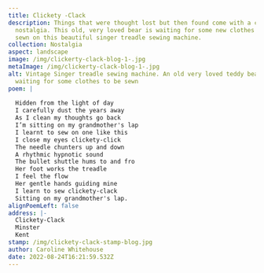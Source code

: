```yaml
---
title: Clickety -Clack
description: Things that were thought lost but then found come with a certain
  nostalgia. This old, very loved bear is waiting for some new clothes to be
  sewn on this beautiful singer treadle sewing machine.
collection: Nostalgia
aspect: landscape
image: /img/clickerty-clack-blog-1-.jpg
metaImage: /img/clickerty-clack-blog-1-.jpg
alt: Vintage Singer treadle sewing machine. An old very loved teddy bear sits
  waiting for some clothes to be sewn
poem: |
  
  Hidden from the light of day
  I carefully dust the years away
  As I clean my thoughts go back
  I’m sitting on my grandmother's lap
  I learnt to sew on one like this
  I close my eyes clickety-click
  The needle chunters up and down 
  A rhythmic hypnotic sound
  The bullet shuttle hums to and fro
  Her foot works the treadle 
  I feel the flow
  Her gentle hands guiding mine 
  I learn to sew clickety-clack
  Sitting on my grandmother's lap.
alignPoemLeft: false
address: |-
  Clickety-Clack
  Minster
  Kent
stamp: /img/clickety-clack-stamp-blog.jpg
author: Caroline Whitehouse
date: 2022-08-24T16:21:59.532Z
---
```

